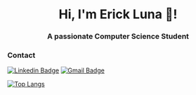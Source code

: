 <h1 align="center">Hi, I'm Erick Luna 👋</a>!</h1>
<h3 align="center">A passionate Computer Science Student</h3>

<!--
[![](https://raw.githubusercontent.com/elunac19/elunac19/master/black-hole.gif)](https://github.com/elunac19)
-->
### Contact
[![Linkedin Badge](https://img.shields.io/badge/Erick_Luna_Carrada-0A66C2.svg?style=for-the-badge&logo=LinkedIn&logoColor=white)](www.linkedin.com/in/erick-luna-carrada)
[![Gmail Badge](https://img.shields.io/badge/Elunac19-EA4335.svg?style=for-the-badge&logo=Gmail&logoColor=white)](mailto:elunac19@gmail.com) 

[![Top Langs](https://github-readme-stats.vercel.app/api/top-langs/?username=elunac19&color=30,e96443,904e95&title_color=fff&text_color=fff)](https://github.com/elunac19/github-readme-stats)
